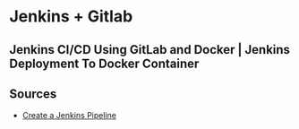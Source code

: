 # Jenkins + Gitlab


## Jenkins CI/CD Using GitLab and Docker | Jenkins Deployment To Docker Container





## Sources

- [Create a Jenkins Pipeline](https://about.gitlab.com/handbook/customer-success/demo-systems/tutorials/integrations/create-jenkins-pipeline/#overview)
